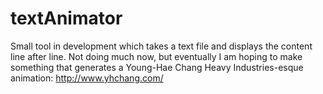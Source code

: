 # textAnimator

Small tool in development which takes a text file and displays the content line after line.
Not doing much now, but eventually I am hoping to make something that generates a Young-Hae Chang Heavy Industries-esque animation: http://www.yhchang.com/
